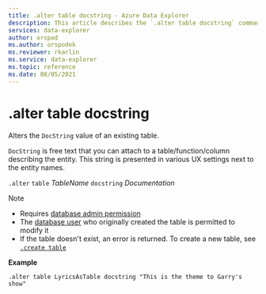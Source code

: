 ```yaml
---
title: .alter table docstring - Azure Data Explorer
description: This article describes the `.alter table docstring` command in Azure Data Explorer.
services: data-explorer
author: orspod
ms.author: orspodek
ms.reviewer: rkarlin
ms.service: data-explorer
ms.topic: reference
ms.date: 08/05/2021
---
```

# .alter table docstring

Alters the `DocString` value of an existing table.

`DocString` is free text that you can attach to a table/function/column describing the entity. This string is presented in various UX settings next to the entity names.

`.alter` `table` *TableName* `docstring` *Documentation*

> [!NOTE]
> * Requires [database admin permission](../management/access-control/role-based-authorization.md)
> * The [database user](../management/access-control/role-based-authorization.md) who originally created the table is permitted to modify it
> * If the table doesn't exist, an error is returned. To create a new table, see [`.create table`](create-table-command.md)

**Example** 

```kusto
.alter table LyricsAsTable docstring "This is the theme to Garry's show"
```
 
